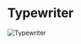 # Typewriter

![Typewriter](https://github.com/cmicheledelaney/Typewriter/blob/master/typewriter.gif)
